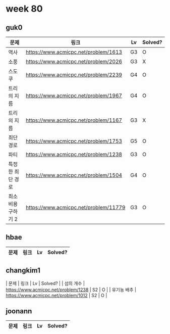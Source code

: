 # week 80

## guk0
| 문제 | 링크 | Lv  | Solved? |
| --- | --- | --- | --- |
| 역사 | https://www.acmicpc.net/problem/1613 | G3 | O |
| 소풍 | https://www.acmicpc.net/problem/2026 | G3 | X |
| 스도쿠 | https://www.acmicpc.net/problem/2239 | G4 | O |
| 트리의 지름 | https://www.acmicpc.net/problem/1967 | G4 | O |
| 트리의 지름 | https://www.acmicpc.net/problem/1167 | G3 | X |
| 최단경로 | https://www.acmicpc.net/problem/1753 | G5 | O |
| 파티 | https://www.acmicpc.net/problem/1238 | G3 | O |
| 특정한 최단 경로 | https://www.acmicpc.net/problem/1504 | G4 | O |
| 최소비용 구하기 2 | https://www.acmicpc.net/problem/11779 | G3 | O |

## hbae 
| 문제 | 링크 | Lv  | Solved? |
| --- | --- | --- | --- |

## changkim1
| 문제 | 링크 | Lv  | Solved? |
| 섬의 개수 | https://www.acmicpc.net/problem/1238 | S2 | O |
| 유기농 배추 | https://www.acmicpc.net/problem/1012 | S2 | O |

## joonann
| 문제 | 링크 | Lv  | Solved? |
| --- | --- | --- | --- |
